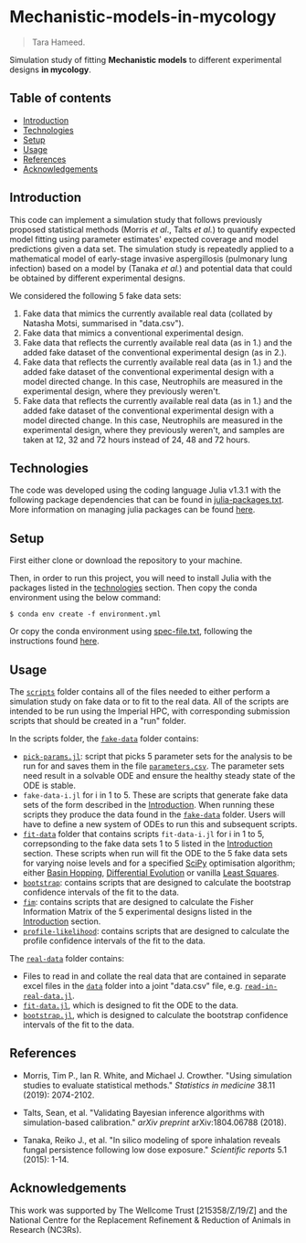 # Mechanistic-models-in-mycology
> Tara Hameed.

Simulation study of fitting **Mechanistic models** to different experimental designs **in mycology**.

## Table of contents
* [Introduction](#introduction)
* [Technologies](#technologies)
* [Setup](#setup)
* [Usage](#usage)
* [References](#references)
* [Acknowledgements](#acknowledgements)

## Introduction
This code can implement a simulation study that follows previously proposed statistical methods (Morris *et al*., Talts *et al.*) to quantify expected model fitting using parameter estimates' expected coverage and model predictions given a data set. The simulation study is repeatedly applied to a mathematical model of early-stage invasive aspergillosis (pulmonary lung infection) based on a model by (Tanaka *et al.*) and potential data that could be obtained by different experimental designs.

We considered the following 5 fake data sets:

1. Fake data that mimics the currently available real data (collated by Natasha Motsi, summarised in "data.csv").
2. Fake data that mimics a conventional experimental design.
3. Fake data that reflects the currently available real data (as in 1.) and the added fake dataset of the conventional experimental design (as in 2.).
4. Fake data that reflects the currently available real data (as in 1.) and the added fake dataset of the conventional experimental design with a model directed change. In this case, Neutrophils are measured in the experimental design, where they previously weren't.
5. Fake data that reflects the currently available real data (as in 1.) and the added fake dataset of the conventional experimental design with a model directed change. In this case, Neutrophils are measured in the experimental design, where they previously weren't, and samples are taken at 12, 32 and 72 hours instead of 24, 48 and 72 hours.

## Technologies
The code was developed using the coding language Julia v1.3.1 with the following package dependencies that can be found in [julia-packages.txt](julia-packages.txt). More information on managing julia packages can be found [here](https://pkgdocs.julialang.org/v1/managing-packages/).

## Setup
First either clone or download the repository to your machine.

Then, in order to run this project, you will need to install Julia with the packages listed in the [technologies](#technologies) section. Then copy the conda environment using the below command:

```
$ conda env create -f environment.yml
```

Or copy the conda environment using [spec-file.txt](spec-file.txt), following the instructions found [here](https://docs.conda.io/projects/conda/en/latest/user-guide/tasks/manage-environments.html#cloning-an-environment).

## Usage

The [`scripts`](scripts) folder contains all of the files needed to either perform a simulation study on fake data or to fit to the real data. All of the scripts are intended to be run using the Imperial HPC, with corresponding submission scripts that should be created in a "run" folder.

In the scripts folder, the [`fake-data`](scripts/fake-data/) folder contains:
* [`pick-params.jl`](scripts/fake-data/pick-params.jl): script that picks 5 parameter sets for the analysis to be run for and saves them in the file [`parameters.csv`](data/parameters.csv). The parameter sets need result in a solvable ODE and ensure the healthy steady state of the ODE is stable.
* `fake-data-i.jl` for i in 1 to 5. These are scripts that generate fake data sets of the form described in the [Introduction](#introduction). When running these scripts they produce the data found in the [`fake-data`](fake-data) folder. Users will have to define a new system of ODEs to run this and subsequent scripts.
* [`fit-data`](scripts/fake-data/fit-data) folder that contains scripts `fit-data-i.jl` for i in 1 to 5, correpsonding to the fake data sets 1 to 5 listed in the [Introduction](#introduction) section. These scripts when run will fit the ODE to the 5 fake data sets for varying noise levels and for a specified [SciPy](https://docs.scipy.org/doc/scipy/reference/optimize.html) optimisation algorithm; either [Basin Hopping](https://docs.scipy.org/doc/scipy/reference/generated/scipy.optimize.basinhopping.html#scipy.optimize.basinhopping), [Differential Evolution](https://docs.scipy.org/doc/scipy/reference/generated/scipy.optimize.differential_evolution.html#scipy.optimize.differential_evolution) or vanilla [Least Squares](https://docs.scipy.org/doc/scipy/reference/generated/scipy.optimize.least_squares.html#scipy.optimize.least_squares).
* [`bootstrap`](scripts/fake-data/bootstrap/): contains scripts that are designed to calculate the bootstrap confidence intervals of the fit to the data.
* [`fim`](scripts/fake-data/sim/): contains scripts that are designed to calculate the Fisher Information Matrix of the 5 experimental designs listed in the [Introduction](#introduction) section.
* [`profile-likelihood`](scripts/fake-data/profile-likelihood/): contains scripts that are designed to calculate the profile confidence intervals of the fit to the data.

The [`real-data`](scripts/real-data/) folder contains:
* Files to read in and collate the real data that are contained in separate excel files in the [`data`](data) folder into a joint "data.csv" file, e.g. [`read-in-real-data.jl`](scripts/real-data/read-in-real-data.jl).
* [`fit-data.jl`](scripts/real-data/fit-data.jl), which is designed to fit the ODE to the data.
* [`bootstrap.jl`](scripts/real-data/bootstrap.jl), which is designed to calculate the bootstrap confidence intervals of the fit to the data.


## References

- Morris, Tim P., Ian R. White, and Michael J. Crowther. "Using simulation studies to evaluate statistical methods." *Statistics in medicine* 38.11 (2019): 2074-2102.

- Talts, Sean, et al. "Validating Bayesian inference algorithms with simulation-based calibration." *arXiv preprint* arXiv:1804.06788 (2018).

- Tanaka, Reiko J., et al. "In silico modeling of spore inhalation reveals fungal persistence following low dose exposure." *Scientific reports* 5.1 (2015): 1-14.

## Acknowledgements

This work was supported by The Wellcome Trust [215358/Z/19/Z] and the National Centre for the Replacement Refinement & Reduction of Animals in Research (NC3Rs).
